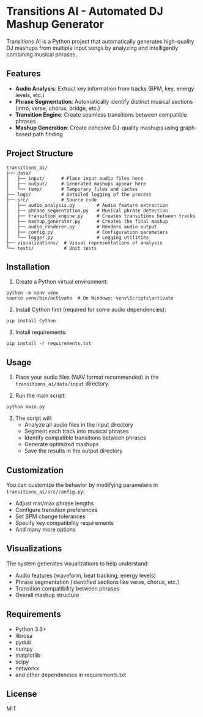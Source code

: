 # Transitions AI - Automated DJ Mashup Generator

Transitions AI is a Python project that automatically generates high-quality DJ mashups from multiple input songs by analyzing and intelligently combining musical phrases.

## Features

- **Audio Analysis**: Extract key information from tracks (BPM, key, energy levels, etc.)
- **Phrase Segmentation**: Automatically identify distinct musical sections (intro, verse, chorus, bridge, etc.)
- **Transition Engine**: Create seamless transitions between compatible phrases
- **Mashup Generation**: Create cohesive DJ-quality mashups using graph-based path finding

## Project Structure

```
transitions_ai/
├── data/
│   ├── input/      # Place input audio files here
│   ├── output/     # Generated mashups appear here
│   └── temp/       # Temporary files and caches
├── logs/           # Detailed logging of the process
├── src/            # Source code
│   ├── audio_analysis.py        # Audio feature extraction
│   ├── phrase_segmentation.py   # Musical phrase detection
│   ├── transition_engine.py     # Creates transitions between tracks
│   ├── mashup_generator.py      # Creates the final mashup
│   ├── audio_renderer.py        # Renders audio output
│   ├── config.py                # Configuration parameters
│   └── logger.py                # Logging utilities
├── visualizations/  # Visual representations of analysis
└── tests/           # Unit tests
```

## Installation

1. Create a Python virtual environment:
```
python -m venv venv
source venv/bin/activate  # On Windows: venv\Scripts\activate
```

2. Install Cython first (required for some audio dependencies):
```
pip install Cython
```

3. Install requirements:
```
pip install -r requirements.txt
```

## Usage

1. Place your audio files (WAV format recommended) in the `transitions_ai/data/input` directory.

2. Run the main script:
```
python main.py
```

3. The script will:
   - Analyze all audio files in the input directory
   - Segment each track into musical phrases
   - Identify compatible transitions between phrases
   - Generate optimized mashups
   - Save the results in the output directory

## Customization

You can customize the behavior by modifying parameters in `transitions_ai/src/config.py`:

- Adjust min/max phrase lengths
- Configure transition preferences 
- Set BPM change tolerances
- Specify key compatibility requirements
- And many more options

## Visualizations

The system generates visualizations to help understand:
- Audio features (waveform, beat tracking, energy levels)
- Phrase segmentation (identified sections like verse, chorus, etc.)
- Transition compatibility between phrases
- Overall mashup structure

## Requirements

- Python 3.8+
- librosa
- pydub
- numpy
- matplotlib
- scipy
- networkx
- and other dependencies in requirements.txt

## License

MIT 